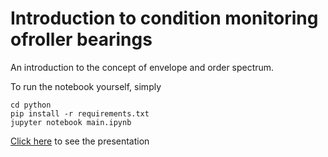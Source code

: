 # Introduction to condition monitoring ofroller bearings

An introduction to the concept of envelope and order spectrum.

To run the notebook yourself, simply

```shell
cd python
pip install -r requirements.txt
jupyter notebook main.ipynb
```

[Click here](latex/Main.pdf) to see the presentation
